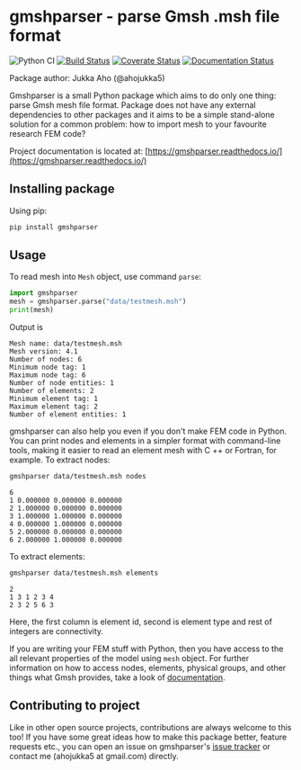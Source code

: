 # gmshparser - parse Gmsh .msh file format

![Python CI](https://github.com/ahojukka5/gmshparser/workflows/Python%20CI/badge.svg)
[![Build Status][travis-img]][travis-url]
[![Coverate Status][coveralls-img]][coveralls-url]
[![Documentation Status][documentation-img]][documentation-url]

Package author: Jukka Aho (@ahojukka5)

Gmshparser is a small Python package which aims to do only one thing: parse Gmsh
mesh file format. Package does not have any external dependencies to other
packages and it aims to be a simple stand-alone solution for a common problem:
how to import mesh to your favourite research FEM code?

Project documentation is located at: [https://gmshparser.readthedocs.io/](https://gmshparser.readthedocs.io/)

## Installing package

Using pip:

```bash
pip install gmshparser
```

## Usage

To read mesh into `Mesh` object, use command `parse`:

```python
import gmshparser
mesh = gmshparser.parse("data/testmesh.msh")
print(mesh)
```

Output is

```text
Mesh name: data/testmesh.msh
Mesh version: 4.1
Number of nodes: 6
Minimum node tag: 1
Maximum node tag: 6
Number of node entities: 1
Number of elements: 2
Minimum element tag: 1
Maximum element tag: 2
Number of element entities: 1
```

gmshparser can also help you even if you don't make FEM code in Python. You can
print nodes and elements in a simpler format with command-line tools, making it
easier to read an element mesh with C ++ or Fortran, for example. To extract
nodes:

```bash
gmshparser data/testmesh.msh nodes
```

```text
6
1 0.000000 0.000000 0.000000
2 1.000000 0.000000 0.000000
3 1.000000 1.000000 0.000000
4 0.000000 1.000000 0.000000
5 2.000000 0.000000 0.000000
6 2.000000 1.000000 0.000000
```

To extract elements:

```bash
gmshparser data/testmesh.msh elements
```

```text
2
1 3 1 2 3 4
2 3 2 5 6 3
```

Here, the first column is element id, second is element type and rest of
integers are connectivity.

If you are writing your FEM stuff with Python, then you have access to the all
relevant properties of the model using `mesh` object. For further information on
how to access nodes, elements, physical groups, and other things what Gmsh
provides, take a look of [documentation](https://gmshparser.readthedocs.io/).

## Contributing to project

Like in other open source projects, contributions are always welcome to this
too! If you have some great ideas how to make this package better, feature
requests etc., you can open an issue on gmshparser's [issue tracker][issues] or
contact me (ahojukka5 at gmail.com) directly.

[travis-img]: https://travis-ci.com/ahojukka5/gmshparser.svg?branch=master
[travis-url]: https://travis-ci.com/ahojukka5/gmshparser
[coveralls-img]: https://coveralls.io/repos/github/ahojukka5/gmshparser/badge.svg?branch=master
[coveralls-url]: https://coveralls.io/github/ahojukka5/gmshparser?branch=master
[documentation-img]: https://readthedocs.org/projects/gmshparser/badge/?version=latest
[documentation-url]: https://gmshparser.readthedocs.io/en/latest/?badge=latest
[issues]: https://github.com/ahojukka5/gmshparser/issues
[gmsh]: https://gmsh.info/

